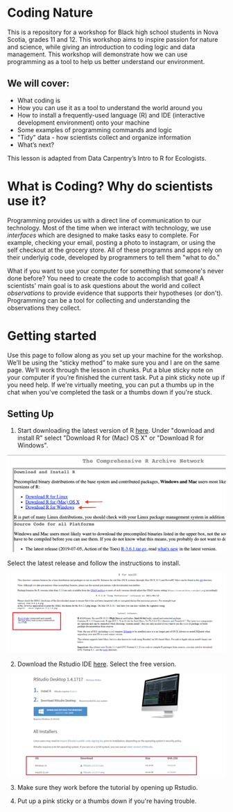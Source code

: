 # Coding Nature
This is a repository for a workshop for Black high school students in Nova Scotia, grades 11 and 12. This workshop aims to inspire passion for nature and science, while giving an introduction to coding logic and data management. This workshop will demonstrate how we can use programming as a tool to help us better understand our environment.


## We will cover:

+ What coding is
+ How you can use it as a tool to understand the world around you
+ How to install a frequently-used language (R) and IDE (interactive development environment) onto your machine 
+ Some examples of programming commands and logic
+ "Tidy" data - how scientists collect and organize information
+ What’s next?


This lesson is adapted from Data Carpentry’s Intro to R for Ecologists. 



# What is Coding? Why do scientists use it?

Programming provides us with a direct line of communication to our technology. Most of the time when we interact with technology, we use *interfaces* which are designed to make tasks easy to complete. For example, checking your email, posting a photo to instagram, or using the self checkout at the grocery store. All of these programns and apps rely on their underlyig code, developed by programmers to tell them "what to do."

What if you want to use your computer for something that someone's never done before? You need to create the code to accomplish that goal! A scientists' main goal is to ask questions about the world and collect *observations* to provide evidence that supports their hypotheses (or don't). Programming can be a tool for collecting and understanding the observations they collect. 


# Getting started

 Use this page to follow along as you set up your machine for the workshop. We’ll be using the “sticky method” to make sure you and I are on the same page. We’ll work through the lesson in chunks. Put a blue sticky note on your computer if you’re finished the current task. Put a pink sticky note up if you need help. If we're virtually meeting, you can put a thumbs up in the chat when you've completed the task or a thumbs down if you're stuck. 
 
 
 ## Setting Up
 
1. Start downloading the latest version of R [here](https://cloud.r-project.org). Under "download and install R" select "Download R for (Mac) OS X" or "Download R for Windows".

  ![Download R](https://github.com/alburycatalina/Coding-Nature/blob/main/download_r.png)

Select the latest release and follow the instructions to install.

  ![Install R](https://github.com/alburycatalina/Coding-Nature/blob/main/download_r2.png)

2. Download the Rstudio IDE [here](https://www.rstudio.com/products/rstudio/download/#download). Select the free version.

  ![Install Rstudio](https://github.com/alburycatalina/Coding-Nature/blob/main/download_r3.png)

3. Make sure they work before the tutorial by opening up Rstudio. 

4. Put up a pink sticky or a thumbs down if you're having trouble. 






